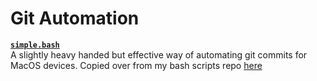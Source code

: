 # Git Automation

[**`simple.bash`**](/git_automation/simple.bash)  
A slightly heavy handed but effective way of automating git commits for MacOS devices. Copied over from my bash scripts repo [here](https://github.com/TechWiz-3/bashScripts/tree/main/second_attempt)
